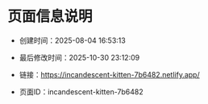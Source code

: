 # 页面信息说明

- 创建时间：2025-08-04 16:53:13

- 最后修改时间：2025-10-30 23:12:09

- 链接：https://incandescent-kitten-7b6482.netlify.app/

- 页面ID：incandescent-kitten-7b6482